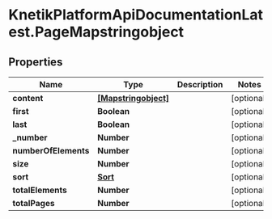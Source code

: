 # KnetikPlatformApiDocumentationLatest.PageMapstringobject

## Properties
Name | Type | Description | Notes
------------ | ------------- | ------------- | -------------
**content** | [**[Mapstringobject]**](Mapstringobject.md) |  | [optional] 
**first** | **Boolean** |  | [optional] 
**last** | **Boolean** |  | [optional] 
**_number** | **Number** |  | [optional] 
**numberOfElements** | **Number** |  | [optional] 
**size** | **Number** |  | [optional] 
**sort** | [**Sort**](Sort.md) |  | [optional] 
**totalElements** | **Number** |  | [optional] 
**totalPages** | **Number** |  | [optional] 


